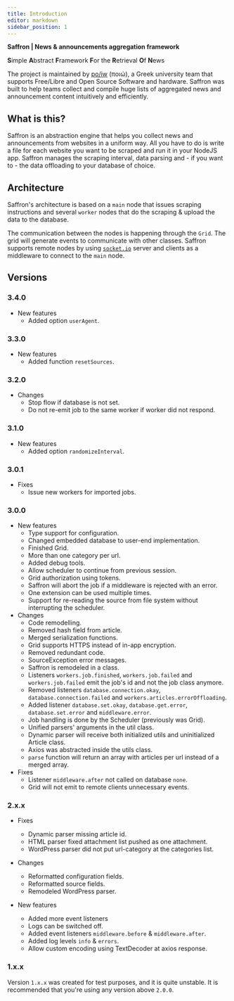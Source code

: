 ```yaml
---
title: Introduction
editor: markdown
sidebar_position: 1
---
```



**Saffron | News & announcements aggregation framework**

**S**imple **A**bstract **F**ramework **F**or the **R**etrieval **O**f **N**ews

The project is maintained by [po/iw](https://poiw.org) (ποιώ), a Greek university team that supports Free/Libre
and Open Source Software and hardware. Saffron was built to help teams collect and compile huge lists of aggregated
news and announcement content intuitively and efficiently.

## What is this?
Saffron is an abstraction engine that helps you collect news and announcements from websites
in a uniform way. All you have to do is write a file for each website you want to be scraped
and run it in your NodeJS app. Saffron manages the scraping interval, data parsing
and - if you want to - the data offloading to your database of choice.

## Architecture

Saffron's architecture is based on a `main` node that issues scraping instructions and several `worker` nodes
that do the scraping & upload the data to the database.

The communication between the nodes is happening through the `Grid`. The grid will generate events to communicate
with other classes. Saffron supports remote nodes by using [`socket.io`](https://socket.io) server and clients
as a middleware to connect to the `main` node.


## Versions

### 3.4.0
* New features
  * Added option `userAgent`.

### 3.3.0
* New features
  * Added function `resetSources`.

### 3.2.0
* Changes
  * Stop flow if database is not set.
  * Do not re-emit job to the same worker if worker did not respond.

### 3.1.0
* New features
  * Added option `randomizeInterval`.

### 3.0.1
* Fixes
  * Issue new workers for imported jobs.

### 3.0.0
* New features
  * Type support for configuration.
  * Changed embedded database to user-end implementation.
  * Finished Grid.
  * More than one category per url.
  * Added debug tools.
  * Allow scheduler to continue from previous session.
  * Grid authorization using tokens.
  * Saffron will abort the job if a middleware is rejected with an error.
  * One extension can be used multiple times.
  * Support for re-reading the source from file system without interrupting the scheduler.
* Changes
  * Code remodelling.
  * Removed hash field from article.
  * Merged serialization functions.
  * Grid supports HTTPS instead of in-app encryption.
  * Removed redundant code.
  * SourceException error messages.
  * Saffron is remodeled in a class.
  * Listeners `workers.job.finished`, `workers.job.failed` and `workers.job.failed` emit the job's id and not the job class anymore.
  * Removed listeners `database.connection.okay`, `database.connection.failed` and `workers.articles.errorOffloading`.
  * Added listener `database.set.okay`, `database.get.error`, `database.set.error` and `middleware.error`.
  * Job handling is done by the Scheduler (previously was Grid).
  * Unified parsers' arguments in the util class.
  * Dynamic parser will receive both initialized utils and uninitialized Article class.
  * Axios was abstracted inside the utils class.
  * `parse` function will return an array with articles per url instead of a merged array.
* Fixes
  * Listener `middleware.after` not called on database `none`.
  * Grid will not emit to remote clients unnecessary events.

### 2.x.x

* Fixes
  * Dynamic parser missing article id.
  * HTML parser fixed attachment list pushed as one attachment.
  * WordPress parser did not put url-category at the categories list.

* Changes
  * Reformatted configuration fields.
  * Reformatted source fields.
  * Remodeled WordPress parser.
  
* New features
  * Added more event listeners
  * Logs can be switched off.
  * Added event listeners `middleware.before` & `middleware.after`.
  * Added log levels `info` & `errors`.
  * Allow custom encoding using TextDecoder at axios response.


### 1.x.x

Version `1.x.x` was created for test purposes, and it is quite unstable. It is recommended that you're using any version above `2.0.0`.
